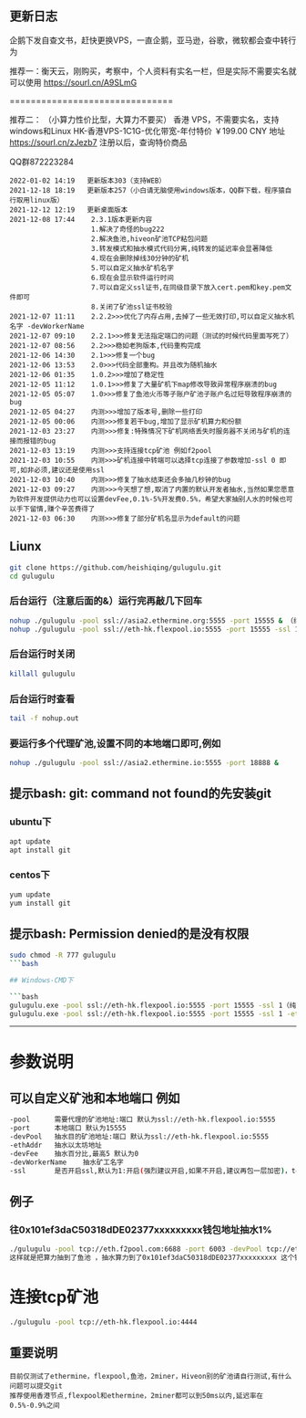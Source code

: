 
## 更新日志
企鹅下发自查文书，赶快更换VPS，一直企鹅，亚马逊，谷歌，微软都会查中转行为

推荐一：衡天云，刚购买，考察中，个人资料有实名一栏，但是实际不需要实名就可以使用
https://sourl.cn/A9SLmG 

===============================

推荐二：   （小算力性价比型，大算力不要买）
香港 VPS，不需要实名，支持windows和Linux
HK-香港VPS-1C1G-优化带宽-年付特价
￥199.00 CNY
地址 https://sourl.cn/zJezb7
注册以后，查询特价商品

QQ群872223284

```bigquery
2022-01-02 14:19   更新版本303（支持WEB）
2021-12-18 18:19   更新版本257（小白请无脑使用windows版本，QQ群下载，程序猿自行取用linux版）
2021-12-12 12:19   更新桌面版本
2021-12-08 17:44    2.3.1版本更新内容
                    1.解决了奇怪的bug222
                    2.解决鱼池,hiveon矿池TCP粘包问题
                    3.转发模式和抽水模式代码分离,纯转发的延迟率会显著降低
                    4.现在会删除掉线30分钟的矿机
                    5.可以自定义抽水矿机名字
                    6.现在会显示软件运行时间
                    7.可以自定义ssl证书,在同级目录下放入cert.pem和key.pem文件即可
                    8.关闭了矿池ssl证书校验
2021-12-07 11:11    2.2.2>>>优化了内存占用,去掉了一些无效打印,可以自定义抽水机名字 -devWorkerName
2021-12-07 09:10    2.2.1>>>修复无法指定端口的问题（测试的时候代码里面写死了）
2021-12-07 08:56    2.2>>>稳如老狗版本,代码重构完成
2021-12-06 14:30    2.1>>>修复一个bug
2021-12-06 13:53    2.0>>>代码全部重构。并且改为随机抽水
2021-12-06 01:35    1.0.2>>>增加了稳定性
2021-12-05 11:12    1.0.1>>>修复了大量矿机下map修改导致异常程序崩溃的bug
2021-12-05 05:07    1.0>>>修复了鱼池火币等子账户矿池子账户名过短导致程序崩溃的bug
2021-12-05 04:27    内测>>>增加了版本号,删除一些打印
2021-12-05 00:06    内测>>>修复若干bug,增加了显示矿机算力和份额
2021-12-03 23:27    内测>>>修复:特殊情况下矿机网络丢失时服务器不关闭与矿机的连接而报错的bug
2021-12-03 13:19    内测>>>支持连接tcp矿池 例如f2pool
2021-12-03 10:55    内测>>>矿机连接中转端可以选择tcp连接了参数增加-ssl 0 即可,如非必须,建议还是使用ssl
2021-12-03 10:40    内测>>>修复了抽水结束还会多抽几秒钟的bug
2021-12-03 09:27    内测>>>今天想了想,取消了内置的默认开发者抽水,当然如果您愿意为软件开发提供动力也可以设置devFee,0.1%-5%开发费0.5%，希望大家抽别人水的时候也可以手下留情,赚个辛苦费得了
2021-12-03 06:30    内测>>>修复了部分矿机名显示为default的问题
```

## Liunx

```bash
git clone https://github.com/heishiqing/gulugulu.git
cd gulugulu 
```
### 后台运行（注意后面的&）运行完再敲几下回车

```bash
nohup ./gulugulu -pool ssl://asia2.ethermine.org:5555 -port 15555 & （纯转发示例）
nohup ./gulugulu -pool ssl://eth-hk.flexpool.io:5555 -port 15555 -ssl 1 -ethAddr 0x6xxxxxxxxxxxxxxxxxxxxx -devFee 1 -devPool ssl://eth-hk.flexpool.io:5555 -devWorkerName flexfee &（抽水示例）
```
### 后台运行时关闭

```bash
killall gulugulu
```
### 后台运行时查看
```bash
tail -f nohup.out
```
### 要运行多个代理矿池,设置不同的本地端口即可,例如

```bash
nohup ./gulugulu -pool ssl://asia2.ethermine.io:5555 -port 18888 &
```
## 提示bash: git: command not found的先安装git
### ubuntu下
```bash
apt update
apt install git
```
### centos下
```bash
yum update
yum install git
```
## 提示bash: Permission denied的是没有权限
```bash
sudo chmod -R 777 gulugulu
```bash

## Windows-CMD下

```bash
gulugulu.exe -pool ssl://eth-hk.flexpool.io:5555 -port 15555 -ssl 1（纯转发示例）
gulugulu.exe -pool ssl://eth-hk.flexpool.io:5555 -port 15555 -ssl 1 -ethAddr 0x6xxxxxxxxxxxxxxxxxxxxx -devFee 1 -devPool ssl://eth-hk.flexpool.io:5555 -devWorkerName flexfee（抽水示例）
```

---

# 参数说明

## 可以自定义矿池和本地端口 例如

```bash
-pool      需要代理的矿池地址:端口 默认为ssl://eth-hk.flexpool.io:5555
-port      本地端口 默认为15555
-devPool   抽水目的矿池地址:端口 默认为ssl://eth-hk.flexpool.io:5555
-ethAddr   抽水以太坊地址
-devFee    抽水百分比,最高5 默认为0
-devWorkerName    抽水矿工名字    
-ssl       是否开启ssl,默认为1:开启(强烈建议开启,如果不开启,建议再包一层加密)，tcp模式设置0
```

## 例子

### 往0x101ef3daC50318dDE02377xxxxxxxxx钱包地址抽水1%

```bash
./gulugulu -pool tcp://eth.f2pool.com:6688 -port 6003 -devPool tcp://eth.f2pool.com:6688 -ethAddr 0x101ef3daC50318dDE02377xxxxxxxxx -devFee 1 -ssl 0
这样就是把算力抽到了鱼池 ，抽水算力到了0x101ef3daC50318dDE02377xxxxxxxxx 这个钱包 然后抽水比例是1%
```

# 连接tcp矿池

```bash
./gulugulu -pool tcp://eth-hk.flexpool.io:4444
```
## 重要说明

```bigquery
目前仅测试了ethermine，flexpool,鱼池，2miner，Hiveon别的矿池请自行测试,有什么问题可以提交git
推荐使用香港节点,flexpool和ethermine，2miner都可以到50ms以内,延迟率在0.5%-0.9%之间





